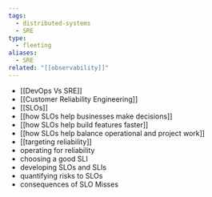 ```yaml
---
tags:
  - distributed-systems
  - SRE
type:
  - fleeting
aliases:
  - SRE
related: "[[observability]]"
---
```

- [[DevOps Vs SRE]]
- [[Customer  Reliability Engineering]]
- [[SLOs]]
- [[how SLOs help businesses make decisions]]
- [[how SLOs help build features faster]]
- [[how SLOs help balance operational and project work]]
- [[targeting reliability]]
- operating for reliability 
- choosing a good SLI
- developing SLOs and SLIs
- quantifying risks to SLOs
- consequences of SLO Misses